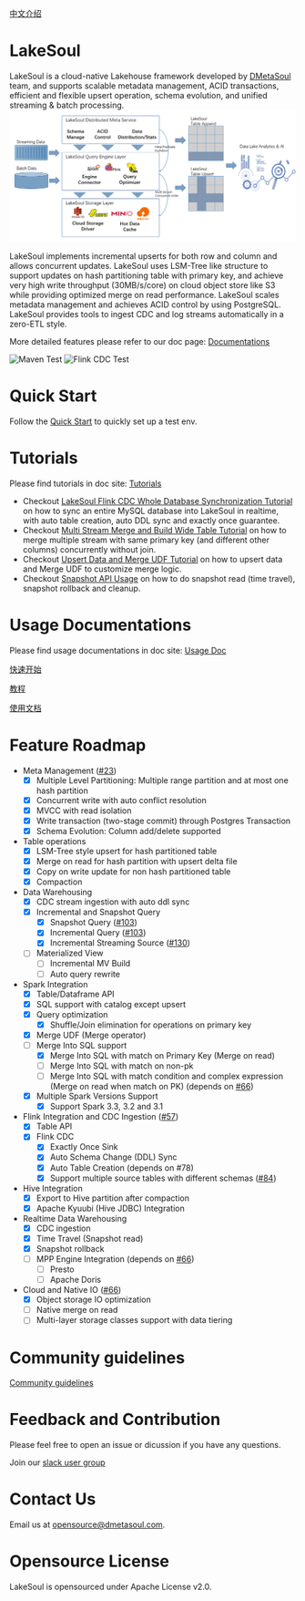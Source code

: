 [中文介绍](README-CN.md)

# LakeSoul
LakeSoul is a cloud-native Lakehouse framework developed by [DMetaSoul](https://www.dmetasoul.com) team, and supports scalable metadata management, ACID transactions, efficient and flexible upsert operation, schema evolution, and unified streaming & batch processing.
![LakeSoul Arch](doc/LakeSoul.png)

LakeSoul implements incremental upserts for both row and column and allows concurrent updates. LakeSoul uses LSM-Tree like structure to support updates on hash partitioning table with primary key, and achieve very high write throughput (30MB/s/core) on cloud object store like S3 while providing optimized merge on read performance. LakeSoul scales metadata management and achieves ACID control by using PostgreSQL. LakeSoul provides tools to ingest CDC and log streams automatically in a zero-ETL style.

More detailed features please refer to our doc page: [Documentations](https://www.dmetasoul.com/en/docs/lakesoul/intro/)

![Maven Test](https://github.com/meta-soul/LakeSoul/actions/workflows/maven-test.yml/badge.svg)
![Flink CDC Test](https://github.com/meta-soul/LakeSoul/actions/workflows/flink-cdc-test.yml/badge.svg)

# Quick Start
Follow the [Quick Start](https://www.dmetasoul.com/en/docs/lakesoul/Getting%20Started/setup-local-env/) to quickly set up a test env.

# Tutorials
Please find tutorials in doc site:
[Tutorials](https://www.dmetasoul.com/en/docs/lakesoul/Tutorials/consume-cdc-via-spark-streaming/)

* Checkout [LakeSoul Flink CDC Whole Database Synchronization Tutorial](https://www.dmetasoul.com/en/docs/lakesoul/Tutorials/flink-cdc-sink/) on how to sync an entire MySQL database into LakeSoul in realtime, with auto table creation, auto DDL sync and exactly once guarantee.
* Checkout [Multi Stream Merge and Build Wide Table Tutorial](https://www.dmetasoul.com/en/docs/lakesoul/Tutorials/mutil-stream-merge/) on how to merge multiple stream with same primary key (and different other columns) concurrently without join.
* Checkout [Upsert Data and Merge UDF Tutorial](https://www.dmetasoul.com/en/docs/lakesoul/Tutorials/upsert-and-merge-udf/) on how to upsert data and Merge UDF to customize merge logic.
* Checkout [Snapshot API Usage](https://www.dmetasoul.com/en/docs/lakesoul/Tutorials/snapshot-manage/) on how to do snapshot read (time travel), snapshot rollback and cleanup.

# Usage Documentations
Please find usage documentations in doc site:
[Usage Doc](https://www.dmetasoul.com/en/docs/lakesoul/Usage%20Doc/setup-meta-env/)

[快速开始](https://www.dmetasoul.com/docs/lakesoul/Getting%20Started/setup-local-env/)

[教程](https://www.dmetasoul.com/docs/lakesoul/Tutorials/consume-cdc-via-spark-streaming/)

[使用文档](https://www.dmetasoul.com/docs/lakesoul/Usage%20Doc/setup-meta-env/)

# Feature Roadmap
* Meta Management ([#23](https://github.com/meta-soul/LakeSoul/issues/23))
  - [x] Multiple Level Partitioning: Multiple range partition and at most one hash partition
  - [x] Concurrent write with auto conflict resolution
  - [x] MVCC with read isolation
  - [x] Write transaction (two-stage commit) through Postgres Transaction
  - [x] Schema Evolution: Column add/delete supported
* Table operations 
  - [x] LSM-Tree style upsert for hash partitioned table
  - [x] Merge on read for hash partition with upsert delta file
  - [x] Copy on write update for non hash partitioned table
  - [x] Compaction
* Data Warehousing
  - [x] CDC stream ingestion with auto ddl sync
  - [x] Incremental and Snapshot Query
    - [x] Snapshot Query ([#103](https://github.com/meta-soul/LakeSoul/issues/103))
    - [x] Incremental Query ([#103](https://github.com/meta-soul/LakeSoul/issues/103))
    - [x] Incremental Streaming Source ([#130](https://github.com/meta-soul/LakeSoul/issues/130))
  - [ ] Materialized View
    - [ ] Incremental MV Build
    - [ ] Auto query rewrite
* Spark Integration
  - [x] Table/Dataframe API
  - [x] SQL support with catalog except upsert
  - [x] Query optimization
    - [x] Shuffle/Join elimination for operations on primary key
  - [x] Merge UDF (Merge operator)
  - [ ] Merge Into SQL support
    - [x] Merge Into SQL with match on Primary Key (Merge on read)
    - [ ] Merge Into SQL with match on non-pk
    - [ ] Merge Into SQL with match condition and complex expression (Merge on read when match on PK) (depends on [#66](https://github.com/meta-soul/LakeSoul/issues/66))
  - [x] Multiple Spark Versions Support
    - [x] Support Spark 3.3, 3.2 and 3.1
* Flink Integration and CDC Ingestion ([#57](https://github.com/meta-soul/LakeSoul/issues/57))
  - [x] Table API
  - [x] Flink CDC
    - [x] Exactly Once Sink
    - [x] Auto Schema Change (DDL) Sync
    - [x] Auto Table Creation (depends on #78)
    - [x] Support multiple source tables with different schemas ([#84](https://github.com/meta-soul/LakeSoul/issues/84))
* Hive Integration
  - [x] Export to Hive partition after compaction
  - [x] Apache Kyuubi (Hive JDBC) Integration
* Realtime Data Warehousing
  - [x] CDC ingestion
  - [x] Time Travel (Snapshot read)
  - [x] Snapshot rollback
  - [ ] MPP Engine Integration (depends on [#66](https://github.com/meta-soul/LakeSoul/issues/66))
    - [ ] Presto
    - [ ] Apache Doris
* Cloud and Native IO ([#66](https://github.com/meta-soul/LakeSoul/issues/66))
  - [x] Object storage IO optimization
  - [ ] Native merge on read
  - [ ] Multi-layer storage classes support with data tiering

# Community guidelines
[Community guidelines](community-guideline.md)

# Feedback and Contribution
Please feel free to open an issue or dicussion if you have any questions.

Join our [slack user group](https://join.slack.com/t/dmetasoul-user/shared_invite/zt-1681xagg3-4YouyW0Y4wfhPnvji~OwFg)

# Contact Us
Email us at [opensource@dmetasoul.com](mailto:opensource@dmetasoul.com).

# Opensource License
LakeSoul is opensourced under Apache License v2.0.
